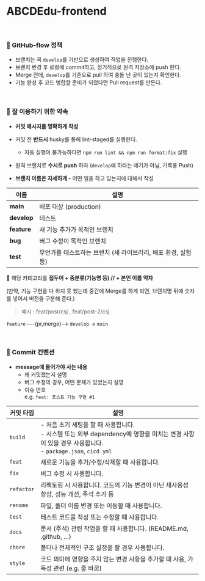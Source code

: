 # ABCDEdu-frontend
<br/>

### 🔴 GitHub-flow 정책

- 브랜치는 꼭 `develop`를 기반으로 생성하여 작업을 진행한다.
- 브랜치 변경 후 로컬에 commit하고, 정기적으로 원격 저장소에 push 한다.
- Merge 전에,  `develop`를 기준으로 pull 하여 충돌 난 곳이 있는지 확인한다.
- 기능 완성 후 코드 병합할 준비가 되었다면 Pull request를 만든다.

<br/>

### 🌟 잘 이용하기 위한 약속

- **커밋 메시지를 명확하게 작성**
- 커밋 전 **반드시** husky를 통해 lint-staged를 실행한다.
  - 자동 실행이 불가능하다면 `npm run lint && npm run format:fix` 실행
- 원격 브랜치로 **수시로 push** 하자 (`develop`에 하라는 얘기가 아님, 기록용 Push)

- **브랜치 이름은 자세하게 -** 어떤 일을 하고 있는지에 대해서 작성

| 이름 | 설명 |
| --- | --- |
| **main** | 배포 대상 (production)  |
| **develop** | 테스트   |
| **feature** | 새 기능 추가가 목적인 브랜치 |
| **bug**  | 버그 수정이 목적인 브랜치 |
| **test** | 무언가를 테스트하는 브랜치 (새 라이브러리, 배포 환경, 실험 등) |

🔼 해당 카테고리를 **접두어 + 중분류(기능명 등) // + 본인 이름 약자**

(만약, 기능 구현을 다 하지 못 했는데 중간에 Merge를 하게 되면, 브랜치명 뒤에 숫자를 넣어서 버전을 구분해 준다.)   

> 예시 : feat/post/csj   ,    feat/post-2/csj
> 

`feature` —-(pr,merge)——> `develop` → `main` 

<br/>

### 💬 Commit 컨벤션
  - **message에 들어가야 사는 내용**
    - 왜 커밋했는지 설명
    - 버그 수정의 경우, 어떤 문제가 있었는지 설명
    - 이슈 번호 <br/>
    e.g. `feat: 포스트 기능 구현 #1`
      
  | 커밋 타입 | 설명 |
  | --- | --- |
  | `build` | - 처음 초기 세팅을 할 때 사용합니다. <br/> - 시스템 또는 외부 dependency에 영향을 미치는 변경 사항이 있을 경우 사용합니다. <br/> - `package.json`, `cicd.yml` |
  | `feat` | 새로운 기능을 추가/수정/삭제할 때 사용합니다. |
  | `fix` | 버그 수정 시 사용합니다. |
  | `refactor` | 리팩토링 시 사용합니다. 코드의 기능 변경이 아닌 재사용성 향상, 성능 개선, 주석 추가 등 |
  | `rename` | 파일, 폴더 이름 변경 또는 이동할 때 사용합니다. |
  | `test` | 테스트 코드를 작성 또는 수정할 때 사용합니다. |
  | `docs` | 문서 (주석) 관련 작업을 할 때 사용합니다. (README.md, .github, …) |
  | `chore` | 폴더나 전체적인 구조 설정을 할 경우 사용합니다. |
  | `style` | 코드 의미에 영향을 주지 않는 변경 사항을 추가할 때 사용, 가독성 관련 (e.g. 줄 바꿈) |

<br/>